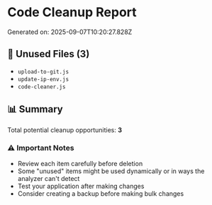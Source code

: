 # Code Cleanup Report

Generated on: 2025-09-07T10:20:27.828Z

## 📁 Unused Files (3)

- `upload-to-git.js`
- `update-ip-env.js`
- `code-cleaner.js`

## 📊 Summary

Total potential cleanup opportunities: **3**

### ⚠️ Important Notes

- Review each item carefully before deletion
- Some "unused" items might be used dynamically or in ways the analyzer can't detect
- Test your application after making changes
- Consider creating a backup before making bulk changes
